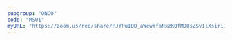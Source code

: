 ```yaml
---
subgroup: "ONCO"
code: "MS01"
myURL: "https://zoom.us/rec/share/PJYPuIDD_aWewYfaNxzKQfMDQsZSvIlXsiri1XZyzxsxZEc0g2koaCIGAVOPSMke.IxSKkNKyBCrseTDv"
---
```


